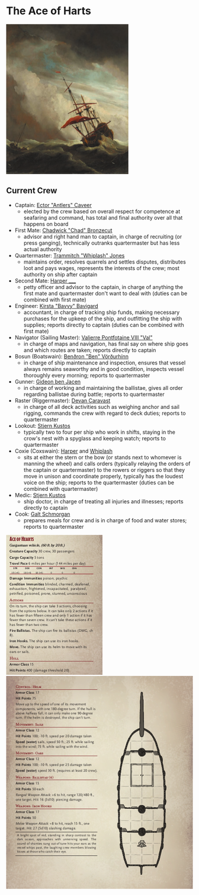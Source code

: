 # The Ace of Harts

![ship image](ace_of_harts.png)


## Current Crew

* Captain: [Ector "Antlers" Caveer](/people/Ector_Antlers.md)
  * elected by the crew based on overall respect for competence at seafaring and command, has total and final authority over all that happens on board
* First Mate: [Chadwick "Chad" Bronzecut](/people/Chadwick.md)
  * advisor and right hand man to captain, in charge of recruiting (or press ganging), technically outranks quartermaster but has less actual authority
* Quartermaster: [Trammitch "Whiplash" Jones](/people/Trammitch_Whiplash.md)
  * maintains order, resolves quarrels and settles disputes, distributes loot and pays wages, represents the interests of the crew; most authority on ship after captain
* Second Mate: [Harper ___](/people/Harper.md)
  * petty officer and advisor to the captain, in charge of anything the first mate and quartermaster don't want to deal with (duties can be combined with first mate)
* Engineer: [Kirsta "Bavvy" Bavigard]()
  * accountant, in charge of tracking ship funds, making necessary purchases for the upkeep of the ship, and outfitting the ship with supplies; reports directly to captain (duties can be combined with first mate)
* Navigator (Sailing Master): [Valierre Pontfotaine VIII "Val"](/people/pcs/Valierre.md)
  * in charge of maps and navigation, has final say on where ship goes and which routes are taken; reports directly to captain
* Bosun (Boatswain): [Benðron "Ben" Vörðurhínn](/people/Bendron.md)
  *  in charge of ship maintenance and inspection, ensures that vessel always remains seaworthy and in good condition, inspects vessel thoroughly every morning; reports to quartermaster
* Gunner: [Gideon ben Jacen](/people/pcs/Gideon.md)
  * in charge of working and maintaining the ballistae, gives all order regarding ballistae during battle; reports to quartermaster
* Raster (Riggermaster): [Devan Caravast](/people/Devan.md)
  * in charge of all deck activities such as weighing anchor and sail rigging, commands the crew with regard to deck duties; reports to quartermaster
* Lookout: [Stjern Kustos](/people/pcs/Stjern.md)
  * typically two to four per ship who work in shifts, staying in the crow's nest with a spyglass and keeping watch; reports to quartermaster 
* Coxie (Coxswain): [Harper](/people/Harper.md) and [Whiplash](/people/Trammitch_Whiplash.md)
  * sits at either the stern or the bow (or stands next to whomever is manning the wheel) and calls orders (typically relaying the orders of the captain or quartermaster) to the rowers or riggers so that they move in unison and coordinate properly, typically has the loudest voice on the ship; reports to the quartermaster (duties can be combined with quartermaster)
* Medic: [Stjern Kustos](/people/pcs/Stjern.md)
  * ship doctor, in charge of treating all injuries and illnesses; reports directly to captain
* Cook: [Galt Schmorgan](/people/Galt.md)
  * prepares meals for crew and is in charge of food and water stores; reports to quartermaster

![statblock](statblock.png)
![deck](battlemap.png)
